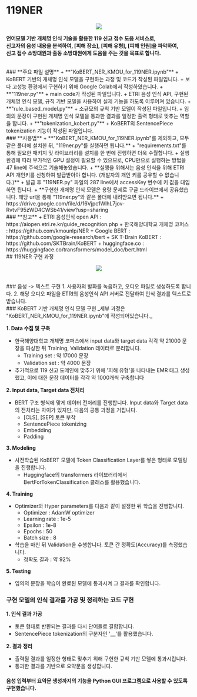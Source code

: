 # **119NER**
<p align="center"><img src="https://user-images.githubusercontent.com/64311243/101432657-98df4980-394c-11eb-8861-328cccb658a6.png" /></p>

**언어모델 기반 개체명 인식 기술을 활용한 119 신고 접수 도움 서비스로,  <br>
신고자의 음성 내용을 분석하여, [피해 장소], [피해 유형], [피해 인원]을 파악하여,  
신고 접수 소방대원과 출동 소방대원에게 도움을 주는 것을 목표로 합니다.**


<br>
### **주요 파일 설명**
+ **"KoBERT_NER_KMOU_for_119NER.ipynb"**
  + KoBERT 기반의 개체명 인식 모델을 구현하는 과정 및 코드가 작성된 파일입니다.
  + 보다 고성능 환경에서 구현하기 위해 Google Colab에서 작성하였습니다.
+ **"119ner.py"**
  + main code가 작성된 파일입니다.
  + ETRI 음성 인식 API, 구현된 개체명 인식 모델, 규칙 기반 모델을 사용하여 실제 기능을 하도록 이루어져 있습니다.
+ **"rule_based_model.py"**
  + 소규모의 규칙 기반 모델이 작성된 파일입니다.
  + 임의의 문장이 구현된 개체명 인식 모델을 통과한 결과를 일정한 출력 형태로 맞추는 역할을 합니다.
+ **"tokenization_kobert.py"**
  + KoBERT의 SentencePiece tokenization 기능이 작성된 파일입니다.
  
<br>
### **사용법**
+ **"KoBERT_NER_KMOU_for_119NER.ipynb"를 제외하고, 모두 같은 폴더에 설치한 뒤, "119ner.py"를 실행하면 됩니다.** 
  + "requirements.txt"를 통해 필요한 패키지 및 라이브러리를 설치를 한 번에 진행하면 더욱 수월합니다.
  + 실행 환경에 따라 부가적인 GPU 설정이 필요할 수 있으므로, CPU만으로 실행하는 방법을 47 line에 주석으로 기술해놓았습니다.
+ **실행을 위해서는 음성 인식을 위해 ETRI API 개인키를 신청하여 발급받아야 합니다. (개발자의 개인 키를 공유할 수 없습니다.)**
  + 발급 후  "119NER.py" 파일의 287 line에서 accessKey 변수에 키 값을 대입하면 됩니다.
+ **구현한 개체명 인식 모델은 용량 문제로 구글 드라이브에서 공유했습니다. 해당 url을 통해 "119ner.py"와 같은 폴더에 내려받으면 됩니다.**
  + https://drive.google.com/file/d/16Vjpc1WlhL7jov-RvtvF95zWD4CWSb41/view?usp=sharing

<br>
### **참고**
+ ETRI 음성인식 open API : https://aiopen.etri.re.kr/guide_recognition.php
+ 한국해양대학교 개체명 코퍼스 : https://github.com/kmounlp/NER
+ Google BERT : https://github.com/google-research/bert
+ SK T-Brain KoBERT : https://github.com/SKTBrain/KoBERT
+ huggingface.co : https://huggingface.co/transformers/model_doc/bert.html


<br>
## 119NER 구현 과정
<p align="center"><img src="https://user-images.githubusercontent.com/46772883/101279555-57448680-3806-11eb-9f6f-17de4d10402a.png" /></p>

<br>
### 음성 -> 텍스트 구현
1. 사용자의 발화를 녹음하고, 오디오 파일로 생성하도록 합니다.
2. 해당 오디오 파일을 ETRI의 음성인식 API 서버로 전달하여 인식 결과를 텍스트로 받습니다.

<br>
### KoBERT 기반 개체명 인식 모델 구현
_세부 과정은 "KoBERT_NER_KMOU_for_119NER.ipynb"에 작성되어있습니다._  


**1. Data 수집 및 구축**
+ 한국해양대학교 개체명 코퍼스에서 input data와 target data 각각 약 21000 문장을 파싱한 뒤 Training, Validation 데이터로 분리합니다.
  + Training set : 약 17000 문장
  + Validation set : 약 4000 문장
+ 추가적으로 119 신고 도메인에 맞추기 위해 '피해 유형'을 나타내는 EMR 태그 생성했고, 이에 대한 문장 데이터를 각각 약 1000개씩 구축합니다

**2. Input data, Target data 전처리**
+ BERT 구조 형식에 맞게 데이터 전처리를 진행합니다. Input data와 Target data의 전처리는 차이가 있지만, 다음의 공통 과정을 거칩니다.
  + [CLS], [SEP] 토큰 부착
  + SentencePiece tokenizing
  + Embedding
  + Padding
  
**3. Modeling**
+ 사전학습된 KoBERT 모델에 Token Classification Layer를 쌓은 형태로 모델링을 진행합니다.
  + Huggingface의 transformers 라이브러리에서 BertForTokenClassification 클래스를 활용했습니다.

**4. Training**
+ Optimizer와 Hyper parameters를 다음과 같이 설정한 뒤 학습을 진행합니다.
  + Optimizer : AdamW optimizer
  + Learning rate : 1e-5
  + Epsilon : 1e-8
  + Epochs : 50
  + Batch size : 8
+ 학습을 마친 뒤 Validation을 수행합니다. 토큰 간 정확도(Accuracy)를 측정했습니다.
  + 정확도 결과 : 약 92%

**5. Testing**
+ 임의의 문장을 학습이 완료된 모델에 통과시켜 그 결과를 확인합니다.

### 구현 모델의 인식 결과를 가공 및 정리하는 코드 구현
**1. 인식 결과 가공**
+ 토큰 형태로 반환되는 결과를 다시 단어들로 결합합니다.
+ SentencePiece tokenization의 구분자인 '▁'를 활용했습니다.
  
**2. 결과 정리**
+ 출력될 결과를 일정한 형태로 맞추기 위해 구현한 규칙 기반 모델에 통과시킵니다.
+ 통과한 결과를 기반으로 요약문을 생성합니다.

#### 음성 입력부터 요약문 생성까지의 기능을 Python GUI 프로그램으로 사용할 수 있도록 구현했습니다.
